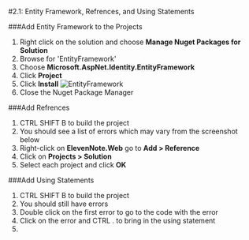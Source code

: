 #2.1: Entity Framework, Refrences, and Using Statements

###Add Entity Framework to the Projects
1. Right click on the solution and choose **Manage Nuget Packages for Solution**
2. Browse for 'EntityFramework'
3. Choose **Microsoft.AspNet.Identity.EntityFramework**
4. Click **Project**
5. Click **Install**
![EntityFramework](/assets/2.1-A.png)
6. Close the Nuget Package Manager

###Add Refrences
1. CTRL SHIFT B to build the project
2. You should see a list of errors which may vary from the screenshot below
3. Right-click on **ElevenNote.Web** go to **Add > Reference**
4. Click on **Projects > Solution**
5. Select each project and click **OK**

###Add Using Statements
1. CTRL SHIFT B to build the project
2. You should still have errors
3. Double click on the first error to go to the code with the error
4. Click on the error and CTRL . to bring in the using statement
5. 
